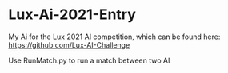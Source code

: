 # Lux-Ai-2021-Entry
My Ai for the Lux 2021 AI competition, which can be found here:
https://github.com/Lux-AI-Challenge


Use RunMatch.py to run a match between two AI